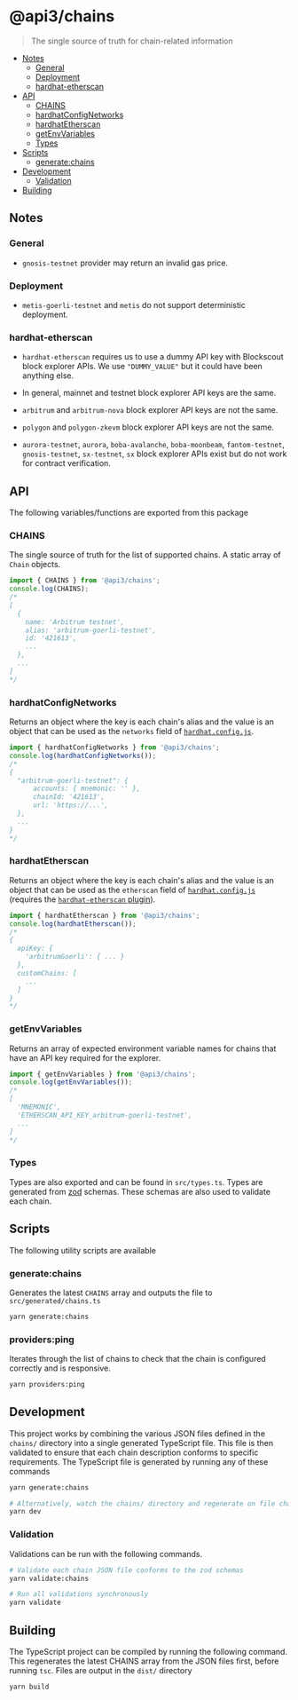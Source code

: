 # @api3/chains

> The single source of truth for chain-related information

- [Notes](#notes)
  - [General](#general)
  - [Deployment](#deployment)
  - [hardhat-etherscan](#hardhat-etherscan)
- [API](#api)
  - [CHAINS](#chains)
  - [hardhatConfigNetworks](#hardhatconfignetworks)
  - [hardhatEtherscan](#hardhatetherscan)
  - [getEnvVariables](#getenvvariables)
  - [Types](#types)
- [Scripts](#scripts)
  - [generate:chains](#generatechains)
- [Development](#development)
  - [Validation](#validation)
- [Building](#building)

## Notes

### General

- `gnosis-testnet` provider may return an invalid gas price.

### Deployment

- `metis-goerli-testnet` and `metis` do not support deterministic deployment.

### hardhat-etherscan

- `hardhat-etherscan` requires us to use a dummy API key with Blockscout block explorer APIs.
  We use `"DUMMY_VALUE"` but it could have been anything else.

- In general, mainnet and testnet block explorer API keys are the same.

- `arbitrum` and `arbitrum-nova` block explorer API keys are not the same.

- `polygon` and `polygon-zkevm` block explorer API keys are not the same.

- `aurora-testnet`, `aurora`, `boba-avalanche`, `boba-moonbeam`, `fantom-testnet`, `gnosis-testnet`, `sx-testnet`, `sx` block explorer APIs exist but do not work for contract verification.

## API

The following variables/functions are exported from this package

### CHAINS

The single source of truth for the list of supported chains.
A static array of `Chain` objects.

```ts
import { CHAINS } from '@api3/chains';
console.log(CHAINS);
/* 
[
  {
    name: 'Arbitrum testnet',
    alias: 'arbitrum-goerli-testnet',
    id: '421613',
    ...
  },
  ...
]   
*/
```

### hardhatConfigNetworks

Returns an object where the key is each chain's alias and the value is an object that can be used as the `networks` field of [`hardhat.config.js`](https://hardhat.org/hardhat-runner/docs/config).

```ts
import { hardhatConfigNetworks } from '@api3/chains';
console.log(hardhatConfigNetworks());
/*
{
  "arbitrum-goerli-testnet": {
      accounts: { mnemonic: '' },
      chainId: '421613',
      url: 'https://...',
  },
  ...
}
*/
```

### hardhatEtherscan

Returns an object where the key is each chain's alias and the value is an object that can be used as the `etherscan` field of [`hardhat.config.js`](https://hardhat.org/hardhat-runner/docs/config) (requires the [`hardhat-etherscan` plugin](https://hardhat.org/hardhat-runner/plugins/nomiclabs-hardhat-etherscan)).

```ts
import { hardhatEtherscan } from '@api3/chains';
console.log(hardhatEtherscan());
/*
{
  apiKey: {
    'arbitrumGoerli': { ... }
  },
  customChains: [
    ...
  ]
}
*/
```

### getEnvVariables

Returns an array of expected environment variable names for chains that have an API key required for the explorer.

```ts
import { getEnvVariables } from '@api3/chains';
console.log(getEnvVariables());
/*
[
  'MNEMONIC',
  'ETHERSCAN_API_KEY_arbitrum-goerli-testnet',
  ...
]
*/
```

### Types

Types are also exported and can be found in `src/types.ts`.
Types are generated from [zod](https://github.com/colinhacks/zod) schemas.
These schemas are also used to validate each chain.

## Scripts

The following utility scripts are available

### generate:chains

Generates the latest `CHAINS` array and outputs the file to `src/generated/chains.ts`

```sh
yarn generate:chains
```

### providers:ping

Iterates through the list of chains to check that the chain is configured correctly and is responsive.

```sh
yarn providers:ping
```

## Development

This project works by combining the various JSON files defined in the `chains/` directory into a single generated TypeScript file.
This file is then validated to ensure that each chain description conforms to specific requirements.
The TypeScript file is generated by running any of these commands

```sh
yarn generate:chains

# Alternatively, watch the chains/ directory and regenerate on file change
yarn dev
```

### Validation

Validations can be run with the following commands.

```sh
# Validate each chain JSON file conforms to the zod schemas
yarn validate:chains

# Run all validations synchronously
yarn validate
```

## Building

The TypeScript project can be compiled by running the following command.
This regenerates the latest CHAINS array from the JSON files first, before running `tsc`.
Files are output in the `dist/` directory

```sh
yarn build
```
